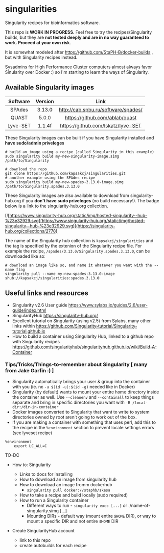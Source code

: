 # singularities
Singularity recipes for bioinformatics software.

This repo is __WORK IN PROGRESS__. Feel free to try the recipes/Singularity builds, but they are __not tested deeply and are in no way guaranteed to work. Proceed at your own risk__. 

It is somewhat modeled after https://github.com/StaPH-B/docker-builds , but with Singularity recipes instead.

Sysadmins for High Performance Cluster computers almost always favor Sinularity over Docker :) so I'm starting to learn the ways of Singularity.

## Available Singularity images
| Software | Version | Link |
| :--------: | :-------: | :--------: |
| SPAdes | 3.13.0 | http://cab.spbu.ru/software/spades/ |
| QUAST | 5.0.0 | https://github.com/ablab/quast |
| Lyve-SET | 1.1.4f | https://github.com/lskatz/lyve-SET |

These Singularity images can be built if you have Singularity installed and **have sudo/admin priveleges**
```
# build an image using a recipe (called Singularity in this example)
sudo singularity build my-new-singularity-image.simg /path/to/Singularity

# download the repo
git clone https://github.com/kapsakcj/singularities.git
# another example using the SPAdes recipe
sudo singularity build my-new-spades-3.13.0-image.simg /path/to/Singularity.spades.3.13.0
```

These Singularity images are also available to download from singularity-hub.org if you **don't have sudo priveleges** (no build necessary!). The badge below is a link to the singularity-hub.org collection.

[![https://www.singularity-hub.org/static/img/hosted-singularity--hub-%23e32929.svg](https://www.singularity-hub.org/static/img/hosted-singularity--hub-%23e32929.svg)](https://singularity-hub.org/collections/2778)

The name of the Singularity hub collection is `kapsakcj/singularities` and the tag is specified by the extenion of the Singularity recipe file. For example the recipe, `/spades/3.13.0/Singularity.spades.3.13.0`, can be downloaded like so:
```
# download an image like so, and name it whatever you want with the --name flag
singularity pull --name my-new-spades-3.13.0-image shub://kapsakcj/singularities:spades.3.13.0
```

## Useful links and resources
- Singularity v2.6 User guide https://www.sylabs.io/guides/2.6/user-guide/index.html
- SingularityHub https://singularity-hub.org/
- Excellent tutorial on Singularity (using v2.5) from Sylabs, many other links within https://github.com/Singularity-tutorial/Singularity-tutorial.github.io
- How to build a container using Singularity Hub, linked to a github repo with Singularity recipes https://github.com/singularityhub/singularityhub.github.io/wiki/Build-A-Container

### Tips/Tricks/Things-to-remember about Singularity [ many from Jake Garfin :) ]
- Singularity automatically brings your user & group into the container with you (ie. no `-u $(id -u):$(id -g)` needed like in Docker)
- Singularity (by default) wants to mount your entire home directory inside the container as well. Use `--cleanenv` and `--containall` to keep things separate and bring in specific directories you want with `-B /local-dir:/dir-in-container`
- Docker images converted to Singularity that want to write to system directories owned by root aren't going to work out of the box.
- If you are making a container with something that uses perl, add this to the recipe in the `%environment` section to prevent locale settings errors (see lyveset recipe)
```
%environment
    export LC_ALL=C
```


TO-DO
- How to: Singularity
  - Links to docs for installing
  - How to download an image from singularity hub
  - How to download an image fromm dockerhub
    - `singularity pull docker://staphb/skesa`
  - How to take a recipe and build locally (sudo required)
  - How to run a Singularity container
    - Different ways to run - `singularity exec [...]` or ./name-of-singularity.simg [...]
    - Mounting DIRs - default way (mount entire `$HOME` DIR), or way to mount a specific DIR and not entire `$HOME` DIR
  
- Create SingularityHub account
  - link to this repo
  - create autobuilds for each recipe
